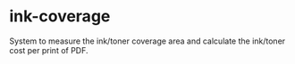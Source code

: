 # ink-coverage
System to measure the ink/toner coverage area and calculate the ink/toner cost per print of PDF.
